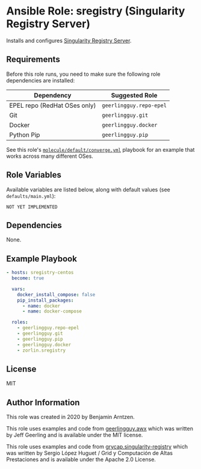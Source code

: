 # Ansible Role: sregistry (Singularity Registry Server)

Installs and configures [Singularity Registry Server](https://github.com/singularityhub/sregistry).

## Requirements

Before this role runs, you need to make sure the following role dependencies are installed:

| Dependency                    | Suggested Role           |
| ----------------------------- | ------------------------ |
| EPEL repo (RedHat OSes only)  | `geerlingguy.repo-epel`  |
| Git                           | `geerlingguy.git`        |
| Docker                        | `geerlingguy.docker`     |
| Python Pip                    | `geerlingguy.pip`        |

See this role's [`molecule/default/converge.yml`](molecule/default/converge.yml) playbook for an example that works across many different OSes.

## Role Variables

Available variables are listed below, along with default values (see `defaults/main.yml`):

    NOT YET IMPLEMENTED

## Dependencies

None.

## Example Playbook

```yaml
- hosts: sregistry-centos
  become: true

  vars:
    docker_install_compose: false
    pip_install_packages:
      - name: docker
      - name: docker-compose

  roles:
    - geerlingguy.repo-epel
    - geerlingguy.git
    - geerlingguy.pip
    - geerlingguy.docker
    - zorlin.sregistry
```

## License

MIT

## Author Information

This role was created in 2020 by Benjamin Arntzen.

This role uses examples and code from [geerlingguy.awx](https://github.com/geerlingguy/ansible-role-awx) which was written by Jeff Geerling and is available under the MIT license.

This role uses examples and code from [grycap.singularity-registry](https://github.com/grycap/ansible-role-singularity-registry) which was written by Sergio López Huguet / Grid y Computación de Altas Prestaciones and is available under the Apache 2.0 License.
